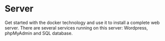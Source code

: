 # Server

Get started with the docker technology and use it to install a complete web server.
There are several services running on this server: Wordpress, phpMyAdmin and SQL database.
